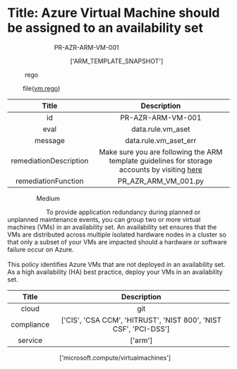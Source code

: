



# Title: Azure Virtual Machine should be assigned to an availability set


***<font color="white">Master Test Id:</font>*** PR-AZR-ARM-VM-001

***<font color="white">Master Snapshot Id:</font>*** ['ARM_TEMPLATE_SNAPSHOT']

***<font color="white">type:</font>*** rego

***<font color="white">rule:</font>*** file([vm.rego])  
  
  
  
  

|Title|Description|
| :---: | :---: |
|id|PR-AZR-ARM-VM-001|
|eval|data.rule.vm_aset|
|message|data.rule.vm_aset_err|
|remediationDescription|Make sure you are following the ARM template guidelines for storage accounts by visiting <a href='https://docs.microsoft.com/en-us/azure/templates/microsoft.compute/virtualmachines' target='_blank'>here</a>|
|remediationFunction|PR_AZR_ARM_VM_001.py|


***<font color="white">Severity:</font>*** Medium

***<font color="white">Description:</font>*** To provide application redundancy during planned or unplanned maintenance events, you can group two or more virtual machines (VMs) in an availability set. An availability set ensures that the VMs are distributed across multiple isolated hardware nodes in a cluster so that only a subset of your VMs are impacted should a hardware or software failure occur on Azure.<br><br>This policy identifies Azure VMs that are not deployed in an availability set. As a high availability (HA) best practice, deploy your VMs in an availability set.  
  
  

|Title|Description|
| :---: | :---: |
|cloud|git|
|compliance|['CIS', 'CSA CCM', 'HITRUST', 'NIST 800', 'NIST CSF', 'PCI-DSS']|
|service|['arm']|


***<font color="white">Resource Types:</font>*** ['microsoft.compute/virtualmachines']


[vm.rego]: https://github.com/prancer-io/prancer-compliance-test/tree/master/azure/iac/vm.rego
